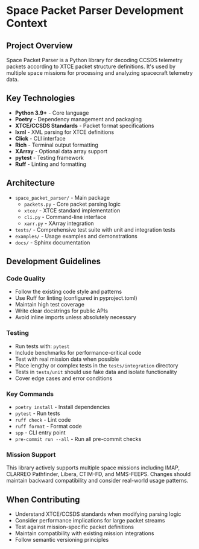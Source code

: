# Space Packet Parser Development Context

## Project Overview
Space Packet Parser is a Python library for decoding CCSDS telemetry packets according to XTCE packet structure definitions. It's used by multiple space missions for processing and analyzing spacecraft telemetry data.

## Key Technologies
- **Python 3.9+** - Core language
- **Poetry** - Dependency management and packaging
- **XTCE/CCSDS Standards** - Packet format specifications
- **lxml** - XML parsing for XTCE definitions
- **Click** - CLI interface
- **Rich** - Terminal output formatting
- **XArray** - Optional data array support
- **pytest** - Testing framework
- **Ruff** - Linting and formatting

## Architecture
- `space_packet_parser/` - Main package
  - `packets.py` - Core packet parsing logic
  - `xtce/` - XTCE standard implementation
  - `cli.py` - Command-line interface
  - `xarr.py` - XArray integration
- `tests/` - Comprehensive test suite with unit and integration tests
- `examples/` - Usage examples and demonstrations
- `docs/` - Sphinx documentation

## Development Guidelines

### Code Quality
- Follow the existing code style and patterns
- Use Ruff for linting (configured in pyproject.toml)
- Maintain high test coverage
- Write clear docstrings for public APIs
- Avoid inline imports unless absolutely necessary

### Testing
- Run tests with: `pytest`
- Include benchmarks for performance-critical code
- Test with real mission data when possible
- Place lengthy or complex tests in the `tests/integration` directory
- Tests in `tests/unit` should use fake data and isolate functionality
- Cover edge cases and error conditions

### Key Commands
- `poetry install` - Install dependencies
- `pytest` - Run tests
- `ruff check` - Lint code
- `ruff format` - Format code
- `spp` - CLI entry point
- `pre-commit run --all` - Run all pre-commit checks

### Mission Support
This library actively supports multiple space missions including IMAP, CLARREO Pathfinder, Libera, CTIM-FD, and MMS-FEEPS. Changes should maintain backward compatibility and consider real-world usage patterns.

## When Contributing
- Understand XTCE/CCSDS standards when modifying parsing logic
- Consider performance implications for large packet streams
- Test against mission-specific packet definitions
- Maintain compatibility with existing mission integrations
- Follow semantic versioning principles